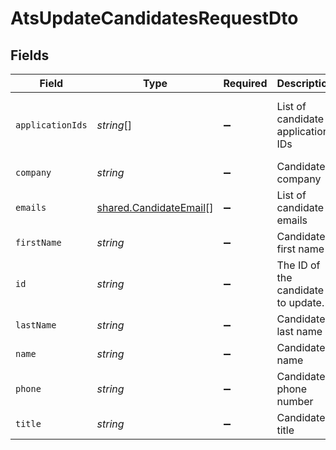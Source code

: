 # AtsUpdateCandidatesRequestDto


## Fields

| Field                                                                           | Type                                                                            | Required                                                                        | Description                                                                     | Example                                                                         |
| ------------------------------------------------------------------------------- | ------------------------------------------------------------------------------- | ------------------------------------------------------------------------------- | ------------------------------------------------------------------------------- | ------------------------------------------------------------------------------- |
| `applicationIds`                                                                | *string*[]                                                                      | :heavy_minus_sign:                                                              | List of candidate application IDs                                               | ["123e4567-e89b-12d3-a456-426614174000","523e1234-e89b-fdd2-a456-762545121101"] |
| `company`                                                                       | *string*                                                                        | :heavy_minus_sign:                                                              | Candidate company                                                               | Company Inc.                                                                    |
| `emails`                                                                        | [shared.CandidateEmail](../../../sdk/models/shared/candidateemail.md)[]         | :heavy_minus_sign:                                                              | List of candidate emails                                                        |                                                                                 |
| `firstName`                                                                     | *string*                                                                        | :heavy_minus_sign:                                                              | Candidate first name                                                            | Romain                                                                          |
| `id`                                                                            | *string*                                                                        | :heavy_minus_sign:                                                              | The ID of the candidate to update.                                              | eebbaa75-7adf-4f7e-be4c-def6a12840f2                                            |
| `lastName`                                                                      | *string*                                                                        | :heavy_minus_sign:                                                              | Candidate last name                                                             | Sestier                                                                         |
| `name`                                                                          | *string*                                                                        | :heavy_minus_sign:                                                              | Candidate name                                                                  | Romain Sestier                                                                  |
| `phone`                                                                         | *string*                                                                        | :heavy_minus_sign:                                                              | Candidate phone number                                                          | +16178294093                                                                    |
| `title`                                                                         | *string*                                                                        | :heavy_minus_sign:                                                              | Candidate title                                                                 | Software Engineer                                                               |